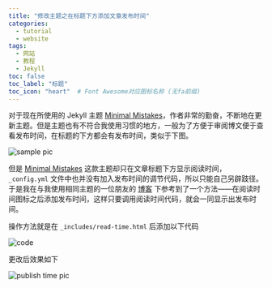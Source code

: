 ```yaml
---
title: "修改主题之在标题下方添加文章发布时间"
categories:
  - tutorial
  - website
tags:
  - 网站
  - 教程
  - Jekyll
toc: false
toc_label: "标题"
toc_icon: "heart"  # Font Awesome对应图标名称 (无fa前缀)	
---
```


对于现在所使用的 Jekyll 主题 [Minimal Mistakes](https://mmistakes.github.io/minimal-mistakes/)，作者非常的勤奋，不断地在更新主题。但是主题也有不符合我使用习惯的地方，一般为了方便于审阅博文便于查看发布时间，在标题的下方都会有发布时间，类似于下图。

![sample pic](https://i.loli.net/2019/12/28/jThQoDzX5vApki8.png)

但是 [Minimal Mistakes](https://mmistakes.github.io/minimal-mistakes/) 这款主题却只在文章标题下方显示阅读时间，`_config.yml` 文件中也并没有加入发布时间的调节代码，所以只能自己另辟跂径。于是我在与我使用相同主题的一位朋友的 [博客](https://ericluo.github.io/) 下参考到了一个方法——在阅读时间图标之后添加发布时间，这样只要调用阅读时间代码，就会一同显示出发布时间。

操作方法就是在 `_includes/read-time.html` 后添加以下代码

![code](https://i.loli.net/2020/01/01/ZTFpg3bWI8JU6LP.png)

更改后效果如下

![publish time pic](https://i.loli.net/2019/12/28/L5AfzRZJgY4yGIk.png)